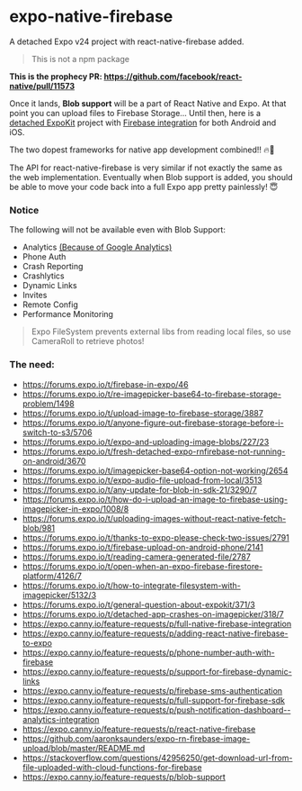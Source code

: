 # expo-native-firebase

A detached Expo v24 project with react-native-firebase added. 

> This is not a npm package

**This is the prophecy PR: https://github.com/facebook/react-native/pull/11573**

Once it lands, __Blob support__ will be a part of React Native and Expo. 
At that point you can upload files to Firebase Storage... 
Until then, here is a [detached ExpoKit](https://docs.expo.io/versions/latest/guides/detach.html#content) project with [Firebase integration](https://rnfirebase.io/docs/v3.2.x/getting-started) for both Android and iOS.

The two dopest frameworks for native app development combined!! 🔥💙

The API for react-native-firebase is very similar if not exactly the same as the web implementation. 
Eventually when Blob support is added, you should be able to move your code back into a full Expo app pretty painlessly! 😇


### Notice

The following will not be available even with Blob Support:
* Analytics [(Because of Google Analytics)](https://www.npmjs.com/package/expo-analytics)
* Phone Auth
* Crash Reporting
* Crashlytics
* Dynamic Links
* Invites
* Remote Config
* Performance Monitoring


> Expo FileSystem prevents external libs from reading local files, so use CameraRoll to retrieve photos! 


### The need: 

* https://forums.expo.io/t/firebase-in-expo/46
* https://forums.expo.io/t/re-imagepicker-base64-to-firebase-storage-problem/1498
* https://forums.expo.io/t/upload-image-to-firebase-storage/3887
* https://forums.expo.io/t/anyone-figure-out-firebase-storage-before-i-switch-to-s3/5706
* https://forums.expo.io/t/expo-and-uploading-image-blobs/227/23
* https://forums.expo.io/t/fresh-detached-expo-rnfirebase-not-running-on-android/3670
* https://forums.expo.io/t/imagepicker-base64-option-not-working/2654
* https://forums.expo.io/t/expo-audio-file-upload-from-local/3513
* https://forums.expo.io/t/any-update-for-blob-in-sdk-21/3290/7
* https://forums.expo.io/t/how-do-i-upload-an-image-to-firebase-using-imagepicker-in-expo/1008/8
* https://forums.expo.io/t/uploading-images-without-react-native-fetch-blob/981
* https://forums.expo.io/t/thanks-to-expo-please-check-two-issues/2791
* https://forums.expo.io/t/firebase-upload-on-android-phone/2141
* https://forums.expo.io/t/reading-camera-generated-file/2787
* https://forums.expo.io/t/open-when-an-expo-firebase-firestore-platform/4126/7
* https://forums.expo.io/t/how-to-integrate-filesystem-with-imagepicker/5132/3
* https://forums.expo.io/t/general-question-about-expokit/371/3
* https://forums.expo.io/t/detached-app-crashes-on-imagepicker/318/7
* https://expo.canny.io/feature-requests/p/full-native-firebase-integration
* https://expo.canny.io/feature-requests/p/adding-react-native-firebase-to-expo
* https://expo.canny.io/feature-requests/p/phone-number-auth-with-firebase
* https://expo.canny.io/feature-requests/p/support-for-firebase-dynamic-links
* https://expo.canny.io/feature-requests/p/firebase-sms-authentication
* https://expo.canny.io/feature-requests/p/full-support-for-firebase-sdk
* https://expo.canny.io/feature-requests/p/push-notification-dashboard--analytics-integration
* https://expo.canny.io/feature-requests/p/react-native-firebase
* https://github.com/aaronksaunders/expo-rn-firebase-image-upload/blob/master/README.md
* https://stackoverflow.com/questions/42956250/get-download-url-from-file-uploaded-with-cloud-functions-for-firebase
* https://expo.canny.io/feature-requests/p/blob-support



